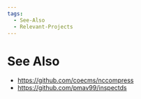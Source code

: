 ```yaml
---
tags:
  - See-Also
  - Relevant-Projects
---
```


# See Also

- https://github.com/coecms/nccompress
- https://github.com/pmav99/inspectds
